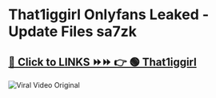 
 # That1iggirl Onlyfans Leaked - Update Files sa7zk

## <h2><a href="https://clipsfans.com/That1iggirl&ref=git">🔗 Click to LINKS ⏩⏩ 👉 🟢 That1iggirl </a></h2>

<a href="https://clipsfans.com/That1iggirl&ref=git" rel="nofollow" data-target="animated-image.originalLink"><img src="https://i.ibb.co.com/xMMVF88/686577567.gif" alt="Viral Video Original" style="max-width: 100%; display: inline-block;" data-target="animated-image.originalImage"></a>

